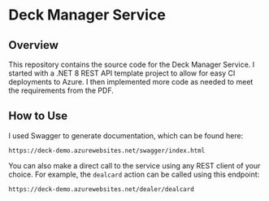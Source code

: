 # Deck Manager Service

## Overview
This repository contains the source code for the Deck Manager Service.  I started with a .NET 8 REST API template project to allow for easy CI deployments to Azure.  I then implemented more code as needed to meet the requirements from the PDF.  

## How to Use
I used Swagger to generate documentation, which can be found here:
```
https://deck-demo.azurewebsites.net/swagger/index.html
```

You can also make a direct call to the service using any REST client of your choice.  For example, the `dealcard` action can be called using this endpoint:
```
https://deck-demo.azurewebsites.net/dealer/dealcard
```
